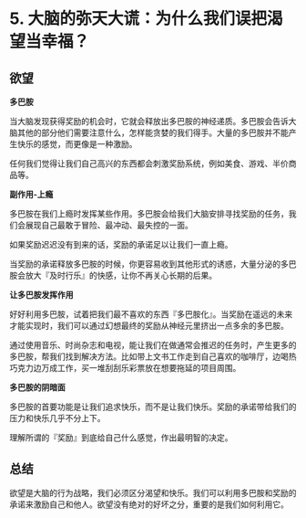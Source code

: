 # 5. 大脑的弥天大谎：为什么我们误把渴望当幸福？

## 欲望

**多巴胺**

当大脑发现获得奖励的机会时，它就会释放出多巴胺的神经递质。多巴胺会告诉大脑其他的部分他们需要注意什么，怎样能贪婪的我们得手。大量的多巴胺并不能产生快乐的感觉，而更像是一种激励。

任何我们觉得让我们自己高兴的东西都会刺激奖励系统，例如美食、游戏、半价商品等。

**副作用-上瘾**

多巴胺在我们上瘾时发挥某些作用。多巴胺会给我们大脑安排寻找奖励的任务，我们会展现自己最敢于冒险、最冲动、最失控的一面。

如果奖励迟迟没有到来的话，奖励的承诺足以让我们一直上瘾。

当奖励的承诺释放多巴胺的时候，你更容易收到其他形式的诱惑，大量分泌的多巴胺会放大『及时行乐』的快感，让你不再关心长期的后果。

**让多巴胺发挥作用**

好好利用多巴胺，试着把我们最不喜欢的东西『多巴胺化』。当奖励在遥远的未来才能实现时，我们可以通过幻想最终的奖励从神经元里挤出一点多余的多巴胺。

通过使用音乐、时尚杂志和电视，能让我们在做通常会推迟的任务时，产生更多的多巴胺，帮我们找到解决方法。比如带上文书工作走到自己喜欢的咖啡厅，边喝热巧克力边万成工作，买一堆刮刮乐彩票放在想要拖延的项目周围。

**多巴胺的阴暗面**

多巴胺的首要功能是让我们追求快乐，而不是让我们快乐。奖励的承诺带给我们的压力和快乐几乎不分上下。

理解所谓的『奖励』到底给自己什么感觉，作出最明智的决定。

## 总结

欲望是大脑的行为战略，我们必须区分渴望和快乐。我们可以利用多巴胺和奖励的承诺来激励自己和他人。欲望没有绝对的好坏之分，重要的是我们如何利用它。
